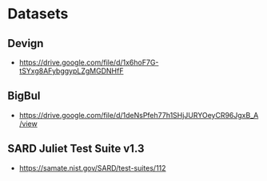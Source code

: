 # Datasets

## Devign
* https://drive.google.com/file/d/1x6hoF7G-tSYxg8AFybggypLZgMGDNHfF

## BigBul
* https://drive.google.com/file/d/1deNsPfeh77h1SHjJURYOeyCR96JgxB_A/view

## SARD Juliet Test Suite v1.3
* https://samate.nist.gov/SARD/test-suites/112